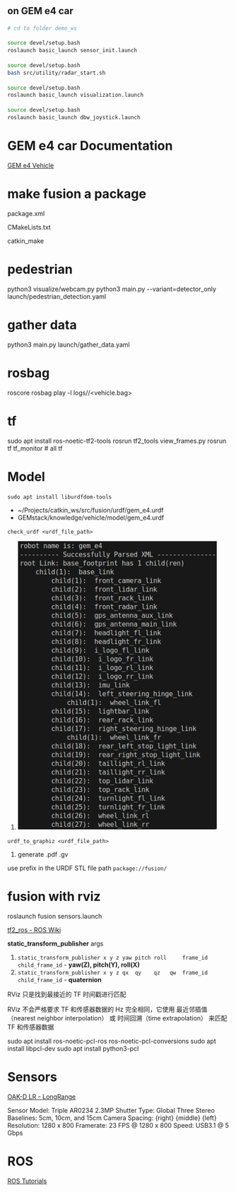 #

## on GEM e4 car

```bash
# cd to folder demo_ws

source devel/setup.bash 
roslaunch basic_launch sensor_init.launch 

source devel/setup.bash 
bash src/utility/radar_start.sh 

source devel/setup.bash 
roslaunch basic_launch visualization.launch 

source devel/setup.bash
roslaunch basic_launch dbw_joystick.launch
```

# GEM e4 car Documentation

[GEM e4 Vehicle](https://publish.illinois.edu/robotics-autonomy-resources/gem-e4/)

# make fusion a package

package.xml

CMakeLists.txt

catkin_make





# pedestrian

python3 visualize/webcam.py
python3 main.py --variant=detector_only launch/pedestrian_detection.yaml


# gather data

python3 main.py launch/gather_data.yaml 


# rosbag

roscore
rosbag play -l logs/<rosbag>/<vehicle.bag>


# tf
sudo apt install ros-noetic-tf2-tools
rosrun tf2_tools view_frames.py 
rosrun tf tf_monitor  # all tf


# Model


`sudo apt install liburdfdom-tools`

- ~/Projects/catkin_ws/src/fusion/urdf/gem_e4.urdf
- GEMstack/knowledge/vehicle/model/gem_e4.urdf

`check_urdf <urdf_file_path>`
1. <img src="Pics/GEMe4URDF001.png" width=450>

`urdf_to_graphiz <urdf_file_path>`
1. generate .pdf .gv


use prefix in the URDF STL file path `package://fusion/`





# fusion with rviz

roslaunch fusion sensors.launch

[tf2_ros - ROS Wiki](http://wiki.ros.org/tf2_ros)

**static_transform_publisher** args
1. `static_transform_publisher x y z yaw pitch roll     frame_id child_frame_id` - **yaw(Z), pitch(Y), roll(X)**
2. `static_transform_publisher x y z qx  qy    qz   qw  frame_id child_frame_id` - **quaternion**



RViz 只是找到最接近的 TF 时间戳进行匹配

RViz 不会严格要求 TF 和传感器数据的 Hz 完全相同，它使用 最近邻插值（nearest neighbor interpolation） 或 时间回溯（time extrapolation） 来匹配 TF 和传感器数据




sudo apt install ros-noetic-pcl-ros ros-noetic-pcl-conversions
sudo apt install libpcl-dev
sudo apt install python3-pcl



# Sensors


[OAK-D LR - LongRange](https://www.oakchina.cn/product/oak-d-lr/)

Sensor Model: Triple AR0234 2.3MP
Shutter Type: Global
Three Stereo Baselines: 5cm, 10cm, and 15cm
Camera Spacing: {right} {middle} {left}
Resolution: 1280 x 800
Framerate: 23 FPS @ 1280 x 800
Speed: USB3.1 @ 5 Gbps



# ROS

[ROS Tutorials](https://wiki.ros.org/ROS/Tutorials)


